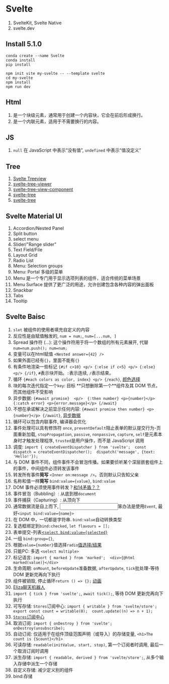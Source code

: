 # Svelte
1. SvelteKit, Svelte Native
2. svelte.dev

## Install 5.1.0
```
conda create --name Svelte
conda install 
pip install 

npm init vite my-svelte -- --template svelte
cd my-svelte
npm install
npm run dev
```

## Html
1. <div> 是一个块级元素，通常用于创建一个内容块，它会在前后形成换行。
2. <span> 是一个内联元素，适用于不需要换行的内容。

## JS
1. `null` 在 JavaScript 中表示“没有值”, `undefined` 中表示“值没定义”

## Tree
1. [Svelte Treeview](https://github.com/KeenMate/svelte-treeview)
2. [svelte-tree-viewer](https://github.com/kpulkit29/svelte-tree-viewer)
3. [svelte-tree-view-component](https://github.com/SamuelQZQ/svelte-tree-view-component)
4. [svelte-tree](https://github.com/mowtwo/svelte-tree)
5. [svelte-tree](https://github.com/esinx/svelte-tree)

## Svelte Material UI
1. Accordion/Nested Panel
2. Split button
3. select menu
4. Slider/"Range slider"
5. Text Field/File
6. Layout Grid
7. Radio List
8. Menu: Selection groups
9. Menu: Portal 多级的菜单
10. Menu 是一个专门用于显示选项列表的组件，适合传统的菜单场景
11. Menu Surface 提供了更广泛的用途，允许创建包含各种内容的弹出面板
12. Snackbar
13. Tabs
14. Tooltip

## Svelte Baisc
1. `slot` 被组件的使用者填充自定义的内容
2. 反应性是由赋值触发的, `num = num;`, `num=[...num, ]`
3. Spread 操作符 (...): 这个操作符用于将一个数组的所有元素展开, 代替`num=num.push(); num=num;`
4. 变量可以在html赋值 `<Nested answer={42} />`
5. 如果外面已经有`{}`，里面不能有`{}`
6. 有条件地渲染一些标记 `{#if c>10} <p/> {:else if c<5} <p/> {:else} <p/> {/if}`, `#`表示块开始。`:`表示连续, `/`表示结束。
7. 循环 `{#each colors as color, index} <p/> {/each}`, [颜色选择](https://learn.svelte.dev/tutorial/each-blocks)
8. 块的每次迭代指定一个`key`: 目标 **只想删除第一个<Thing>**组件及其 DOM 节点，而其他组件不受影响
9. 异步数据: `{#await promise} 	<p/>  {:then number} <p>{number}</p> {:catch error} <p>{error.message}</p> {/await}`
10. 不想在承诺解决之前显示任何内容: `{#await promise then number} <p>{number}</p> {/await}`, [异步数据](https://learn.svelte.dev/tutorial/await-blocks)
11. 循环可以包含内联事件, 编译器会优化
12. 事件处理可以具有修饰符 `once`, `preventDefault`阻止表单的默认提交行为-页面重新加载, `stopPropagation`, `passive`, `nonpassive`, `capture`, `self`是元素本身时才触发处理程序, `trusted`是用户操作，而不是 JavaScript 调用
13. 调度: `import { createEventDispatcher } from 'svelte';  const dispatch = createEventDispatcher();  dispatch('message', {text: 'Hello!'});`
14. 与 DOM 事件不同，组件事件不会冒泡传播。如果要侦听某个深层嵌套组件上的事件，中间组件必须转发该事件
15. 转发所有事件**简写** `<Inner on:message />`。否则默认只告知父亲
16. 名称和值一样**简写** `bind:value={value}`, `bind:value`
17. DOM 事件必须使用事件转发？[和14矛盾？？](https://learn.svelte.dev/tutorial/dom-event-forwarding)
18. 事件冒泡（Bubbling）: 从底到根`document`
19. 事件捕获（Capturing）: 从顶向下
20. 通常数据流是自上而下, <input>笨办法是使用`Event`, 最好`<input bind:value={name}>`
21. 在 DOM 中，一切都是字符串. `bind:value`自动转换类型
22. 复选框绑定到`bind:checked`, `let flavours = [];`
23. 表单提交-列表[<`select bind:value={selected}`](https://learn.svelte.dev/tutorial/select-bindings)
24. 一组 `bind:group={}`, 
25. 根据`value={number}`值选择`radio`[值选择/结果](https://learn.svelte.dev/tutorial/group-inputs)
26. 只能PC: 多选 `<select multiple>`
27. 标记语言: `import { marked } from 'marked';  <div>{@html marked(value)}</div>`
28. 生命周期: `onMount`, `beforeUpdate`准备数据, `afterUpdate`, `tick`批处理-等待 DOM 更新完再向下执行
29. 组件被销毁, 停止循环`return () => {};` [动画](https://learn.svelte.dev/tutorial/onmount)
30. [Eliza聊天机器人](https://learn.svelte.dev/tutorial/update)
31. `import { tick } from 'svelte';`, `await tick();`, 等待 DOM 更新完再向下执行
32. 可写存储: `Stores`订阅中心: `import { writable } from 'svelte/store';  export const count = writable(0);  count.update((n) => n + 1);`
33. [`Stores`订阅中心](https://learn.svelte.dev/tutorial/writable-stores)
34. 取消订阅: `import { onDestroy } from 'svelte';  onDestroy(unsubscribe);`
35. 自动订阅: 仅适用于在组件顶级范围声明（或导入）的存储变量, `<h1>The count is {$count}</h1>`
36. 可读存储: `readable(initValue, start, stop)`, 第一个订阅者时调用, 最后一个取消订阅时调用
37. 派生存储: `import { readable, derived } from 'svelte/store';`, 从多个输入存储中派生一个存储
38. 自定义存储: 减少定义别的组件
39. bind:存储